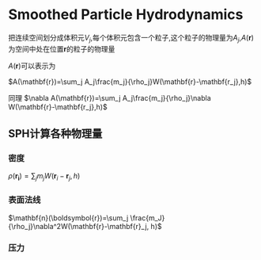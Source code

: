 # Smoothed Particle Hydrodynamics
把连续空间划分成体积元$V_j$,每个体积元包含一个粒子,这个粒子的物理量为$A_j$,$A(\mathbf{r})$为空间中处在位置$\mathbf{r}$的粒子的物理量

$A(\mathbf{r})$可以表示为

$A(\mathbf{r})=\sum_j A_j\frac{m_j}{\rho_j}W(\mathbf{r}-\mathbf{r_j},h)$

同理 $\nabla A(\mathbf{r})=\sum_j A_j\frac{m_j}{\rho_j}\nabla W(\mathbf{r}-\mathbf{r_j},h)$
## SPH计算各种物理量
### 密度
$\rho(\mathbf{r_i})=\sum_j m_j W(\mathbf{r}_i-\mathbf{r}_j,h)$
### 表面法线
$\mathbf{n}(\boldsymbol{r})=\sum_j \frac{m_J}{\rho_j}\nabla^2W(\mathbf{r}-\mathbf{r}_j, h)$
### 压力
